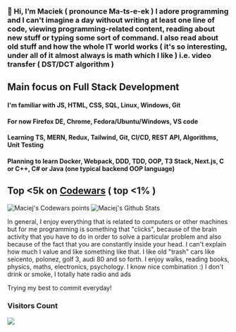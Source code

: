 ### 👋 Hi, I’m Maciek ( pronounce  Ma-ts-e-ek ) I adore programming and I can't imagine a day without writing at least one line of code, viewing programming-related content, reading about new stuff or typing some sort of command. I also read about old stuff and how the whole IT world works ( it's so interesting, under all of it almost always is math which I like ) i.e. video transfer ( DST/DCT algorithm )

## Main focus on Full Stack Development

#### I'm familiar with JS, HTML, CSS, SQL, Linux, Windows, Git

#### For now Firefox DE, Chrome, Fedora/Ubuntu/Windows, VS code

#### Learning TS, MERN, Redux, Tailwind, Git, CI/CD, REST API, Algorithms, Unit Testing

#### Planning to learn Docker, Webpack, DDD, TDD, OOP, T3 Stack, Next.js, C or C++, C# or Java (one typical backend OOP language)

## Top <5k on [Codewars](https://www.codewars.com/users/maciek367/stats) ( top <1% )
<img src=https://www.codewars.com/users/maciek367/badges/large alt="Maciej's Codewars points">

<img alt="Maciej's Github Stats" src="https://github-readme-stats-taupe-tau.vercel.app/api?username=maciek367&count_private=true&theme=tokyonight">

In general, I enjoy everything that is related to computers or other machines but for me programming is something that "clicks", because of the brain activity that you have to do in order to solve a particular problem and also because of the fact that you are constantly inside your head. I can't explain how much I value and like something like that.
I like old "trash" cars like seicento, polonez, golf 3, audi 80 and so forth. I enjoy walks, reading books, physics, maths, electronics, psychology. I know nice combination :)
I don't drink or smoke, I totally hate radio and ads

Trying my best to commit everyday!

### Visitors Count

![](https://komarev.com/ghpvc/?username=your-github-username)

